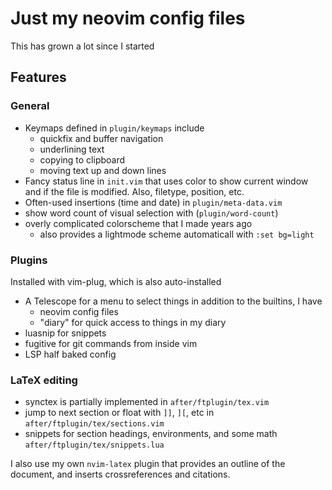 # Just my neovim config files

This has grown a lot since I started

## Features

### General

- Keymaps defined in `plugin/keymaps` include
    - quickfix and buffer navigation
    - underlining text
    - copying to clipboard
    - moving text up and down lines
- Fancy status line in `init.vim` that uses color to show current window and if
  the file is modified. Also, filetype, position, etc.
- Often-used insertions (time and date) in `plugin/meta-data.vim`
- show word count of visual selection with <C-g> (`plugin/word-count`)
- overly complicated colorscheme that I made years ago
    - also provides a lightmode scheme automaticall with `:set bg=light`

### Plugins

Installed with vim-plug, which is also auto-installed
- A Telescope for a menu to select things in addition to the builtins, I have
    - neovim config files
    - "diary" for quick access to things in my diary
- luasnip for snippets
- fugitive for git commands from inside vim
- LSP half baked config

### LaTeX editing

- synctex is partially implemented in `after/ftplugin/tex.vim`
- jump to next section or float with `]]`, `][`, etc in `after/ftplugin/tex/sections.vim`
- snippets for section headings, environments, and some math
  `after/ftplugin/tex/snippets.lua`

I also use my own `nvim-latex` plugin that provides an outline of the document,
and inserts crossreferences and citations.

